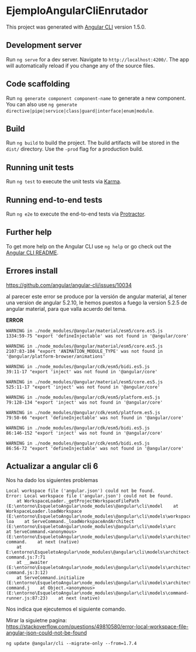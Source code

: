 # EjemploAngularCliEnrutador

This project was generated with [Angular CLI](https://github.com/angular/angular-cli) version 1.5.0.

## Development server

Run `ng serve` for a dev server. Navigate to `http://localhost:4200/`. The app will automatically reload if you change any of the source files.

## Code scaffolding

Run `ng generate component component-name` to generate a new component. You can also use `ng generate directive|pipe|service|class|guard|interface|enum|module`.

## Build

Run `ng build` to build the project. The build artifacts will be stored in the `dist/` directory. Use the `-prod` flag for a production build.

## Running unit tests

Run `ng test` to execute the unit tests via [Karma](https://karma-runner.github.io).

## Running end-to-end tests

Run `ng e2e` to execute the end-to-end tests via [Protractor](http://www.protractortest.org/).

## Further help

To get more help on the Angular CLI use `ng help` or go check out the [Angular CLI README](https://github.com/angular/angular-cli/blob/master/README.md).

## Errores install

https://github.com/angular/angular-cli/issues/10034

al parecer este error se produce por la versión de angular material, al tener una version de angular 5.2.10, le hemos puestos a fuego la version 5.2.5 de angular material, para que valla acuerdo del tema.

**ERROR**
```
WARNING in ./node_modules/@angular/material/esm5/core.es5.js
1334:59-75 "export 'defineInjectable' was not found in '@angular/core'

WARNING in ./node_modules/@angular/material/esm5/core.es5.js
2107:83-104 "export 'ANIMATION_MODULE_TYPE' was not found in '@angular/platform-browser/animations'

WARNING in ./node_modules/@angular/cdk/esm5/bidi.es5.js
39:11-17 "export 'inject' was not found in '@angular/core'

WARNING in ./node_modules/@angular/material/esm5/core.es5.js
525:11-17 "export 'inject' was not found in '@angular/core'

WARNING in ./node_modules/@angular/cdk/esm5/platform.es5.js
79:128-134 "export 'inject' was not found in '@angular/core'

WARNING in ./node_modules/@angular/cdk/esm5/platform.es5.js
79:50-66 "export 'defineInjectable' was not found in '@angular/core'

WARNING in ./node_modules/@angular/cdk/esm5/bidi.es5.js
86:146-152 "export 'inject' was not found in '@angular/core'

WARNING in ./node_modules/@angular/cdk/esm5/bidi.es5.js
86:56-72 "export 'defineInjectable' was not found in '@angular/core'
```


## Actualizar a angular cli 6




Nos ha dado los siguientes problemas

```
Local workspace file ('angular.json') could not be found.
Error: Local workspace file ('angular.json') could not be found.
    at WorkspaceLoader._getProjectWorkspaceFilePath (E:\entorno\EsqueletoAngular\node_modules\@angular\cli\model    at WorkspaceLoader.loadWorkspace (E:\entorno\EsqueletoAngular\node_modules\@angular\cli\models\workspace-loa    at ServeCommand._loadWorkspaceAndArchitect (E:\entorno\EsqueletoAngular\node_modules\@angular\cli\models\arc    at ServeCommand.<anonymous> (E:\entorno\EsqueletoAngular\node_modules\@angular\cli\models\architect-command.    at next (native)
    at E:\entorno\EsqueletoAngular\node_modules\@angular\cli\models\architect-command.js:7:71
    at __awaiter (E:\entorno\EsqueletoAngular\node_modules\@angular\cli\models\architect-command.js:3:12)
    at ServeCommand.initialize (E:\entorno\EsqueletoAngular\node_modules\@angular\cli\models\architect-command.j    at Object.<anonymous> (E:\entorno\EsqueletoAngular\node_modules\@angular\cli\models\command-runner.js:87:23)    at next (native)
```
Nos indica que ejecutemos el siguiente comando.

Mirar la siguietne pagina: https://stackoverflow.com/questions/49810580/error-local-workspace-file-angular-json-could-not-be-found


```
ng update @angular/cli --migrate-only --from=1.7.4
``` 